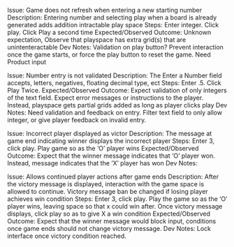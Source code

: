 Issue: Game does not refresh when entering a new starting number
Description: Entering number and selecting play when a board is already generated adds addition intractable play space
Steps: Enter integer. Click play. Click Play a second time
Expected/Observed Outcome: Unknown expectation, Observe that playspace has extra grid(s) that are unintenteractable
Dev Notes: Validation on play button? Prevent interaction once the game starts, or force the play button to reset the game. Need Product input

Issue: Number entry is not validated
Description: The Enter a Number field accepts, letters, negatives, floating decimal type, ect
Steps: Enter .5. Click Play Twice.
Expected/Observed Outcome: Expect validation of only integers of the text field. Expect error messages or instructions to the player. Instead, playspace gets partial grids added as long as player clicks play
Dev Notes: Need validation and feedback on entry. Filter text field to only allow integer, or give player feedback on invalid entry.

Issue: Incorrect player displayed as victor
Description: The message at game end indicating winner displays the incorrect player
Steps: Enter 3, click play. Play game so as the ‘O’ player wins
Expected/Observed Outcome: Expect that the winner message indicates that ‘O’ player won. Instead, message indicates that the ‘X’ player has won
Dev Notes:

Issue: Allows continued player actions after game ends
Description: After the victory message is displayed, interaction with the game space is allowed to continue. Victory message ban be changed if losing player achieves win condition
Steps: Enter 3, click play. Play the game so as the ‘O’ player wins, leaving space so that x could win after. Once victory message displays, click play so as to give X a win condition
Expected/Observed Outcome: Expect that the winner message would block input, conditions once game ends should not change victory message.
Dev Notes: Lock interface once victory condition reached.
